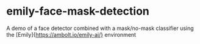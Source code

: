 # emily-face-mask-detection
A demo of a face detector combined with a mask/no-mask classifier using the [Emily]{https://ambolt.io/emily-ai/} environment

